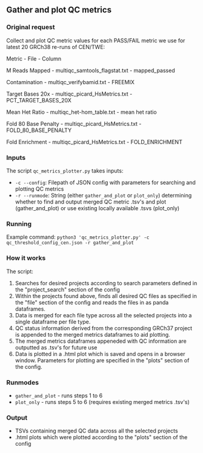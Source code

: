 ## Gather and plot QC metrics

### Original request
Collect and plot QC metric values for each PASS/FAIL metric we use for latest 20 GRCh38 re-runs of CEN/TWE:

Metric - File - Column

M Reads Mapped - multiqc_samtools_flagstat.txt - mapped_passed

Contamination - multiqc_verifybamid.txt - FREEMIX

Target Bases 20x - multiqc_picard_HsMetrics.txt - PCT_TARGET_BASES_20X

Mean Het Ratio - multiqc_het-hom_table.txt - mean het ratio

Fold 80 Base Penalty - multiqc_picard_HsMetrics.txt - FOLD_80_BASE_PENALTY

Fold Enrichment - multiqc_picard_HsMetrics.txt - FOLD_ENRICHMENT

### Inputs
The script `qc_metrics_plotter.py` takes inputs:
- `-c --config`: Filepath of JSON config with parameters for searching and plotting QC metrics
- `-r --runmode`: String (either `gather_and_plot` or `plot_only`) determining whether to find and output merged QC metric .tsv's and plot (gather_and_plot) or use existing locally available .tsvs (plot_only)

### Running
Example command:
`python3 'qc_metrics_plotter.py' -c qc_threshold_config_cen.json -r gather_and_plot`

### How it works
The script:
1. Searches for desired projects according to search parameters defined in the "project_search" section of the config
2. Within the projects found above, finds all desired QC files as specified in the "file" section of the config and reads the files in as panda dataframes.
3. Data is merged for each file type across all the selected projects into a single dataframe per file type.
4. QC status information derived from the corresponding GRCh37 project is appended to the merged metrics dataframes to aid plotting.
5. The merged metrics dataframes appeneded with QC information are outputted as .tsv's for future use
6. Data is plotted in a .html plot which is saved and opens in a browser window. Parameters for plotting are specified in the "plots" section of the config.

### Runmodes
- `gather_and_plot` - runs steps 1 to 6
- `plot_only` - runs steps 5 to 6 (requires existing merged metrics .tsv's)

### Output
- TSVs containing merged QC data across all the selected projects
- .html plots which were plotted according to the "plots" section of the config